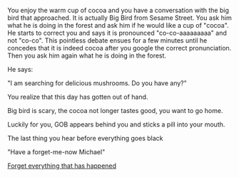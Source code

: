 You enjoy the warm cup of cocoa and you have a conversation with the big bird that approached. It is actually
Big Bird from Sesame Street. You ask him what he is doing in the forest and ask him if he would like
a cup of "cocoa". He starts to correct you and says it is pronounced "co-co-aaaaaaaaa" and not "co-co".
This pointless debate ensues for a few minutes until he concedes that it is indeed cocoa after you google
the correct pronunciation. Then you ask him again what he is doing in the forest.

He says:

"I am searching for delicious mushrooms. Do you have any?"

You realize that this day has gotten out of hand.

Big bird is scary, the cocoa not longer tastes good, you want to go home.

Luckily for you, GOB appears behind you and sticks a pill into your mouth.

The last thing you hear before everything goes black

"Have a forget-me-now Michael"

[Forget everything that has happened](../../marshmallow.md)